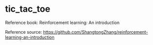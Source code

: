 # tic_tac_toe

Reference book: Reinforcement learning: An introduction

Reference source: https://github.com/ShangtongZhang/reinforcement-learning-an-introduction
